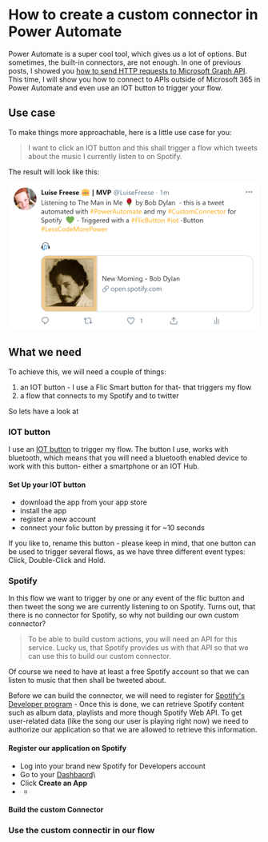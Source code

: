 # How to create a custom connector in Power Automate

Power Automate is a super cool tool, which gives us a lot of options. But sometimes, the built-in connectors, are not enough. In one of previous posts, I showed you [how to send HTTP requests to Microsoft Graph API](https://m365princess.com/how-to-get-started-with-http-requests-in-power-automate/). This time, I will show you how to connect to APIs outside of Microsoft 365 in Power Automate and even use an IOT button to trigger your flow. 

## Use case

To make things more approachable, here is a little use case for you: 

> I want to click an IOT button and this shall trigger a flow which tweets about the music I currently listen to on Spotify. 

The result will look like this: 

![tweet about spotify](https://github.com/LuiseFreese/blog/blob/main/media/how-to-use-custom-connectors-in-powerautomate/tweet.png)

## What we need

To achieve this, we will need a couple of things: 

1. an IOT button - I use a Flic Smart button for that- that triggers my flow
2. a flow that connects to my Spotify and to twitter

So lets have a look at 

### IOT button

I use an [IOT button](https://flic.io/) to trigger my flow. The button I use, works with bluetooth, which means that you will need a bluetooth enabled device to work with this button- either a smartphone or an IOT Hub. 

#### Set Up your IOT button

* download the app from your app store
* install the app
* register a new account
* connect your folic button by pressing it for ~10 seconds

If you like to, rename this button - please keep in mind, that one button can be used to trigger several flows, as we have three different event types: Click, Double-Click and Hold. 

### Spotify

In this flow we want to trigger by one or any event of the flic button and then tweet the song we are currently listening to on Spotify. Turns out, that there is no connector for Spotify, so why not building our own custom connector? 

> To be able to build custom actions, you will need an API for this service. Lucky us, that Spotify provides us with that API so that we can use this to build our custom connector. 

Of course we need to have at least a free Spotify account so that we can listen to music that then shall be tweeted about. 

Before we can build the connector, we will need to register for [Spotify's Developer program](https://developer.spotify.com/) - Once this is done, we can retrieve Spotify content such as album data, playlists and more though Spotify Web API. To get user-related data (like the song our user is playing right now) we need to authorize our application so that we are allowed to retrieve this information.

#### Register our application on Spotify

* Log into your brand new Spotify for Developers account 
* Go to your [Dashbaord](https://developer.spotify.com/dashboard/applications)\
* Click **Create an App**
* *

#### Build the custom Connector

### Use the custom connectir in our flow





